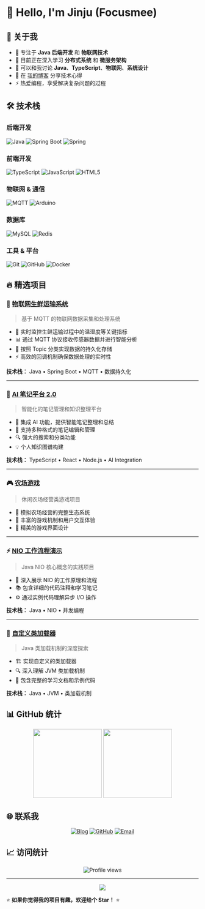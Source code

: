 # 👋 Hello, I'm Jinju (Focusmee)

## 🚀 关于我

- 🔭 专注于 **Java 后端开发** 和 **物联网技术**
- 🌱 目前正在深入学习 **分布式系统** 和 **微服务架构**
- 💬 可以和我讨论 **Java**、**TypeScript**、**物联网**、**系统设计**
- 📝 在 [我的博客](https://focusmee.github.io) 分享技术心得
- ⚡ 热爱编程，享受解决复杂问题的过程

## 🛠️ 技术栈

### 后端开发
![Java](https://img.shields.io/badge/Java-ED8B00?style=for-the-badge&logo=openjdk&logoColor=white)
![Spring Boot](https://img.shields.io/badge/Spring_Boot-6DB33F?style=for-the-badge&logo=spring-boot&logoColor=white)
![Spring](https://img.shields.io/badge/Spring-6DB33F?style=for-the-badge&logo=spring&logoColor=white)

### 前端开发
![TypeScript](https://img.shields.io/badge/TypeScript-007ACC?style=for-the-badge&logo=typescript&logoColor=white)
![JavaScript](https://img.shields.io/badge/JavaScript-323330?style=for-the-badge&logo=javascript&logoColor=F7DF1E)
![HTML5](https://img.shields.io/badge/HTML5-E34F26?style=for-the-badge&logo=html5&logoColor=white)

### 物联网 & 通信
![MQTT](https://img.shields.io/badge/MQTT-660066?style=for-the-badge&logo=eclipse-mosquitto&logoColor=white)
![Arduino](https://img.shields.io/badge/Arduino-00979D?style=for-the-badge&logo=Arduino&logoColor=white)

### 数据库
![MySQL](https://img.shields.io/badge/MySQL-005C84?style=for-the-badge&logo=mysql&logoColor=white)
![Redis](https://img.shields.io/badge/Redis-DC382D?style=for-the-badge&logo=redis&logoColor=white)

### 工具 & 平台
![Git](https://img.shields.io/badge/Git-F05032?style=for-the-badge&logo=git&logoColor=white)
![GitHub](https://img.shields.io/badge/GitHub-100000?style=for-the-badge&logo=github&logoColor=white)
![Docker](https://img.shields.io/badge/Docker-2496ED?style=for-the-badge&logo=docker&logoColor=white)

## 🔥 精选项目

### 🌿 [物联网生鲜运输系统](https://github.com/Focusmee/iot-fresh-transport-Server)
> 基于 MQTT 的物联网数据采集和处理系统
- 🚛 实时监控生鲜运输过程中的温湿度等关键指标
- 📊 通过 MQTT 协议接收传感器数据并进行智能分析
- 💾 按照 Topic 分类实现数据的持久化存储
- ⚡ 高效的回调机制确保数据处理的实时性

**技术栈：** Java • Spring Boot • MQTT • 数据持久化

---

### 🤖 [AI 笔记平台 2.0](https://github.com/Focusmee/ai-notes-platform2.0)
> 智能化的笔记管理和知识整理平台
- 🧠 集成 AI 功能，提供智能笔记整理和总结
- 📝 支持多种格式的笔记编辑和管理
- 🔍 强大的搜索和分类功能
- 💡 个人知识图谱构建

**技术栈：** TypeScript • React • Node.js • AI Integration

---

### 🎮 [农场游戏](https://github.com/Focusmee/Farming-Game)
> 休闲农场经营类游戏项目
- 🌾 模拟农场经营的完整生态系统
- 🎯 丰富的游戏机制和用户交互体验
- 🎨 精美的游戏界面设计

---

### ⚡ [NIO 工作流程演示](https://github.com/Focusmee/mini-nio-main)
> Java NIO 核心概念的实践项目
- 🔄 深入展示 NIO 的工作原理和流程
- 📚 包含详细的代码注释和学习笔记
- ⚙️ 通过实例代码理解异步 I/O 操作

**技术栈：** Java • NIO • 并发编程

---

### 🔧 [自定义类加载器](https://github.com/Focusmee/custom-classloader)
> Java 类加载机制的深度探索
- 🏗️ 实现自定义的类加载器
- 🔍 深入理解 JVM 类加载机制
- 📖 包含完整的学习文档和示例代码

**技术栈：** Java • JVM • 类加载机制

## 📊 GitHub 统计

<div align="center">
  <img height="180em" src="https://github-readme-stats.vercel.app/api?username=Focusmee&show_icons=true&theme=radical&include_all_commits=true&count_private=true"/>
  <img height="180em" src="https://github-readme-stats.vercel.app/api/top-langs/?username=Focusmee&layout=compact&langs_count=7&theme=radical"/>
</div>




## 🌐 联系我

<div align="center">
  
[![Blog](https://img.shields.io/badge/个人博客-FF5722?style=for-the-badge&logo=blogger&logoColor=white)](https://focusmee.github.io)
[![GitHub](https://img.shields.io/badge/GitHub-100000?style=for-the-badge&logo=github&logoColor=white)](https://github.com/Focusmee)
[![Email](https://img.shields.io/badge/邮箱-D14836?style=for-the-badge&logo=gmail&logoColor=white)](mailto:JinjuSeason@gmail.com)

</div>

## 📈 访问统计

<div align="center">
  <img src="https://komarev.com/ghpvc/?username=Focusmee&style=flat-square&color=blue" alt="Profile views" />
</div>

---

<div align="center">
  <img src="https://capsule-render.vercel.app/api?type=waving&color=gradient&height=60&section=footer"/>
</div>

⭐️ **如果你觉得我的项目有趣，欢迎给个 Star！** ⭐️
